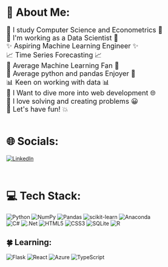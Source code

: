 # 💫 About Me:
<div style="font-size: 18px">
🔭 I study Computer Science and Econometrics 🔭<br>
🧪 I'm working as a Data Scientist 🧪<br>
✨ Aspiring Machine Learning Engineer ✨<br>
📈 Time Series Forecasting 📈<br>
💪 Average Machine Learning Fan 💪<br>
🐍 Average python and pandas Enjoyer 🐼<br>
📊 Keen on working with data 📊<br>
🌱 I Want to dive more into web development 🌐<br>
🔧 I love solving and creating problems 😀<br>
🍻 Let's have fun! 💥<br>
</div>

<br>

# 🌐 Socials:
[![LinkedIn](https://img.shields.io/badge/LinkedIn-%230077B5.svg?logo=linkedin&logoColor=white)](https://linkedin.com/in/wojciech-seweryn) 

<br>

# 💻 Tech Stack:
 ![Python](https://img.shields.io/badge/python-3670A0?style=for-the-badge&logo=python&logoColor=ffdd54) 
 ![NumPy](https://img.shields.io/badge/numpy-%23013243.svg?style=for-the-badge&logo=numpy&logoColor=white)
 ![Pandas](https://img.shields.io/badge/pandas-%23150458.svg?style=for-the-badge&logo=pandas&logoColor=white)
 ![scikit-learn](https://img.shields.io/badge/scikit--learn-%23F7931E.svg?style=for-the-badge&logo=scikit-learn&logoColor=white)
 ![Anaconda](https://img.shields.io/badge/Anaconda-%2344A833.svg?style=for-the-badge&logo=anaconda&logoColor=white)<br> 
 ![C#](https://img.shields.io/badge/c%23-%23239120.svg?style=for-the-badge&logo=c-sharp&logoColor=white)
 ![.Net](https://img.shields.io/badge/.NET-5C2D91?style=for-the-badge&logo=.net&logoColor=white)
 ![HTML5](https://img.shields.io/badge/html5-%23E34F26.svg?style=for-the-badge&logo=html5&logoColor=white)
 ![CSS3](https://img.shields.io/badge/css3-%231572B6.svg?style=for-the-badge&logo=css3&logoColor=white)
 ![SQLite](https://img.shields.io/badge/sqlite-%2307405e.svg?style=for-the-badge&logo=sqlite&logoColor=white)
 ![R](https://img.shields.io/badge/r-%23276DC3.svg?style=for-the-badge&logo=r&logoColor=white)
 <br>

 ## 🍀 Learning:
 ![Flask](https://img.shields.io/badge/flask-%23000.svg?style=for-the-badge&logo=flask&logoColor=white)
 ![React](https://img.shields.io/badge/react-%2320232a.svg?style=for-the-badge&logo=react&logoColor=%2361DAFB)
 ![Azure](https://img.shields.io/badge/azure-%230072C6.svg?style=for-the-badge&logo=azure-devops&logoColor=white)
 ![TypeScript](https://img.shields.io/badge/typescript-%23007ACC.svg?style=for-the-badge&logo=typescript&logoColor=white)
